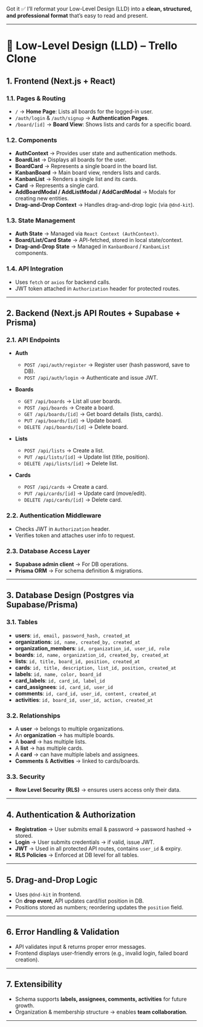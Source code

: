 Got it ✅ I’ll reformat your Low-Level Design (LLD) into a **clean, structured, and professional format** that’s easy to read and present.

---

# 📌 Low-Level Design (LLD) – Trello Clone

## 1. Frontend (Next.js + React)

### 1.1. Pages & Routing

* `/` → **Home Page**: Lists all boards for the logged-in user.
* `/auth/login` & `/auth/signup` → **Authentication Pages**.
* `/board/[id]` → **Board View**: Shows lists and cards for a specific board.

### 1.2. Components

* **AuthContext** → Provides user state and authentication methods.
* **BoardList** → Displays all boards for the user.
* **BoardCard** → Represents a single board in the board list.
* **KanbanBoard** → Main board view, renders lists and cards.
* **KanbanList** → Renders a single list and its cards.
* **Card** → Represents a single card.
* **AddBoardModal / AddListModal / AddCardModal** → Modals for creating new entities.
* **Drag-and-Drop Context** → Handles drag-and-drop logic (via `@dnd-kit`).

### 1.3. State Management

* **Auth State** → Managed via `React Context (AuthContext)`.
* **Board/List/Card State** → API-fetched, stored in local state/context.
* **Drag-and-Drop State** → Managed in `KanbanBoard` / `KanbanList` components.

### 1.4. API Integration

* Uses `fetch` or `axios` for backend calls.
* JWT token attached in `Authorization` header for protected routes.

---

## 2. Backend (Next.js API Routes + Supabase + Prisma)

### 2.1. API Endpoints

* **Auth**

  * `POST /api/auth/register` → Register user (hash password, save to DB).
  * `POST /api/auth/login` → Authenticate and issue JWT.

* **Boards**

  * `GET /api/boards` → List all user boards.
  * `POST /api/boards` → Create a board.
  * `GET /api/boards/[id]` → Get board details (lists, cards).
  * `PUT /api/boards/[id]` → Update board.
  * `DELETE /api/boards/[id]` → Delete board.

* **Lists**

  * `POST /api/lists` → Create a list.
  * `PUT /api/lists/[id]` → Update list (title, position).
  * `DELETE /api/lists/[id]` → Delete list.

* **Cards**

  * `POST /api/cards` → Create a card.
  * `PUT /api/cards/[id]` → Update card (move/edit).
  * `DELETE /api/cards/[id]` → Delete card.

### 2.2. Authentication Middleware

* Checks JWT in `Authorization` header.
* Verifies token and attaches user info to request.

### 2.3. Database Access Layer

* **Supabase admin client** → For DB operations.
* **Prisma ORM** → For schema definition & migrations.

---

## 3. Database Design (Postgres via Supabase/Prisma)

### 3.1. Tables

* **users**: `id, email, password_hash, created_at`
* **organizations**: `id, name, created_by, created_at`
* **organization\_members**: `id, organization_id, user_id, role`
* **boards**: `id, name, organization_id, created_by, created_at`
* **lists**: `id, title, board_id, position, created_at`
* **cards**: `id, title, description, list_id, position, created_at`
* **labels**: `id, name, color, board_id`
* **card\_labels**: `id, card_id, label_id`
* **card\_assignees**: `id, card_id, user_id`
* **comments**: `id, card_id, user_id, content, created_at`
* **activities**: `id, board_id, user_id, action, created_at`

### 3.2. Relationships

* A **user** → belongs to multiple organizations.
* An **organization** → has multiple boards.
* A **board** → has multiple lists.
* A **list** → has multiple cards.
* A **card** → can have multiple labels and assignees.
* **Comments** & **Activities** → linked to cards/boards.

### 3.3. Security

* **Row Level Security (RLS)** → ensures users access only their data.

---

## 4. Authentication & Authorization

* **Registration** → User submits email & password → password hashed → stored.
* **Login** → User submits credentials → if valid, issue JWT.
* **JWT** → Used in all protected API routes, contains `user_id` & expiry.
* **RLS Policies** → Enforced at DB level for all tables.

---

## 5. Drag-and-Drop Logic

* Uses `@dnd-kit` in frontend.
* On **drop event**, API updates card/list position in DB.
* Positions stored as numbers; reordering updates the `position` field.

---

## 6. Error Handling & Validation

* API validates input & returns proper error messages.
* Frontend displays user-friendly errors (e.g., invalid login, failed board creation).

---

## 7. Extensibility

* Schema supports **labels, assignees, comments, activities** for future growth.
* Organization & membership structure → enables **team collaboration**.

---


